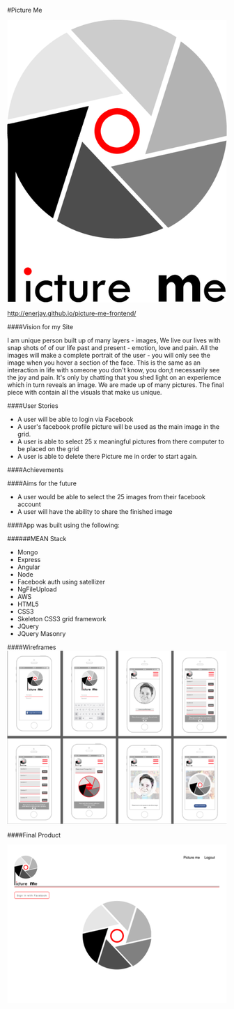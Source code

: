 #Picture Me

![image](https://github.com/enerjay/picture-me-frontend/blob/master/images/picture-me-logo.png)

http://enerjay.github.io/picture-me-frontend/


####Vision for my Site

I am unique person built up of many layers - images, We live our lives with snap shots of of our life past and present - emotion, love and pain. 
All the images will make a complete portrait of the user - you will only see the image when you hover a section of the face. This is the same as an interaction in life with someone you don't know, you don;t necessarily see the joy and pain. It's only by chatting that you shed light on an experiemce which in turn reveals an image. We are made up of many pictures. The final piece with contain all the visuals that make us unique.


####User Stories

- A user will be able to login via Facebook
- A user's facebook profile picture will be used as the main image in the grid.
- A user is able to select 25 x meaningful pictures from there computer to be placed on the grid
- A user is able to delete there Picture me in order to start again.


####Achievements





####Aims for the future
- A user would be able to select the 25 images from their facebook account
- A user will have the ability to share the finished image



####App was built using the following:

######MEAN Stack
- Mongo
- Express
- Angular
- Node
- Facebook auth using satellizer
- NgFileUpload
- AWS
- HTML5
- CSS3
- Skeleton CSS3 grid framework
- JQuery
- JQuery Masonry

####Wireframes
![image](https://github.com/enerjay/picture-me-frontend/blob/master/images/wireframe.png)


####Final Product

![image](https://github.com/enerjay/picture-me-frontend/blob/master/images/screen.png)





